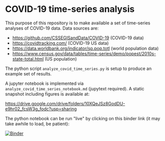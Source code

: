 # COVID-19 time-series analysis

This purpose of this repository is to make available a set of time-series
analyses of COVID-19 data. Data sources are:

- https://github.com/CSSEGISandData/COVID-19 (COVID-19 data)
- https://covidtracking.com/ (COVID-19 US data)
- https://data.worldbank.org/indicator/sp.pop.totl (world population data)
- https://www.census.gov/data/tables/time-series/demo/popest/2010s-state-total.html (US population)

The python script `analyze_covid_time_series.py` is setup to produce an example
set of results. 

A jupyter notebook is implemented via
`analyze_covid_time_series_notebook.md` (jupytext required). A static snapshot
including figures is available at:

https://drive.google.com/drive/folders/10XQeJSz8GodDU-e9hr02_fcsW3g_fodc?usp=sharing

The python notebook can be run "live" by clicking on this binder link (it may
take awhile to load, be patient):

[![Binder](https://mybinder.org/badge_logo.svg)](https://mybinder.org/v2/gh/jjstickel/covid-19_ts_analysis.git/master?filepath=analyze_covid_time_series_notebook.md)
